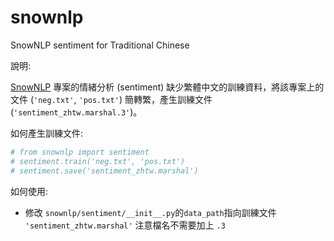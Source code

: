 # snownlp
SnowNLP sentiment for Traditional Chinese

說明:

[SnowNLP](https://github.com/isnowfy/snownlp) 專案的情緒分析 (sentiment) 缺少繁體中文的訓練資料，將該專案上的文件 (`'neg.txt'`, `'pos.txt'`) 簡轉繁，產生訓練文件 (`'sentiment_zhtw.marshal.3'`)。

如何產生訓練文件:

```python
# from snownlp import sentiment
# sentiment.train('neg.txt', 'pos.txt')
# sentiment.save('sentiment_zhtw.marshal')
```

如何使用:

* 修改 `snownlp/sentiment/__init__.py`的`data_path`指向訓練文件 `'sentiment_zhtw.marshal'` 注意檔名不需要加上 `.3`


